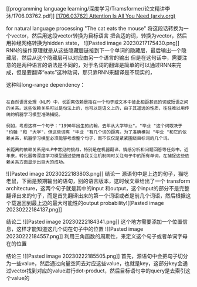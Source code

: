 [[programming language learning/深度学习/Tramsformer/论文精讲李沐/1706.03762.pdf]]
[[1706.03762] Attention Is All You Need (arxiv.org)](https://arxiv.org/abs/1706.03762)

for natural language processing
"The cat eats the mouse"
将这段话转换为一个vector，然后用这段vector转换为目标语言
把合适的词，转换为vector，然后用神经网络转换为hidden state，
![[Pasted image 20230217175430.png]]
RNN的操作原理就是从这些隐藏层链接到下一个单词的隐藏层，最后输出一个隐藏层，然后从这个隐藏层可以对应由另一个语言的输出
但是在这句话中，需要注意的是两种语言的语法是不同的，对于名词的翻译是简单的可以通过RNN来完成，但是要翻译“eats”这种动词，那只靠RNN来翻译是不现实的，

这种叫long-range dependency：
```explaination

在自然语言处理（NLP）中，长距离依赖是指在一个句子或文本中彼此相距甚远的词或短语之间的关系。这些依赖关系可以是句法上的，也可以是语义上的，由于其遥远的性质，往往难以用传统的机器学习模型准确捕捉。

例如，考虑这样一个句子："1990年出生的约翰，去年从大学毕业"。"毕业 "这个词取决于 "约翰 "和 "大学"，但这些词离 "毕业 "有几个词的距离。为了准确模拟 "毕业 "和它的依赖关系，机器学习模型必须能够考虑整个句子，而不仅仅是紧紧围绕目标词的几个词。

长距离的依赖关系是NLP中常见的挑战，特别是在机器翻译、情感分析和问题回答等任务中。近年来，转化器等深度学习模型通过使用自我关注机制同时关注句子中的所有单词，在捕捉这些依赖关系方面显示出巨大的成功。

```
![[Pasted image 20230222183803.png]]
结论一
源语句中是上边的句子，猫吃老鼠，下面是预期输出的语句，别的语言版本，这时候文章给出了一个 transform architecture，这两个句子就是其中的input 和output，这个input的部分不是完整翻译出来的句子，而是首先翻译出来的第一个词语或者是前几个词语，然后根据这个载返回到最上边的最大可能性的output probability![[Pasted image 20230222184137.png]]


结论二
![[Pasted image 20230222184341.png]]
这个地方需要添加一个位置信息，这样才能知道这几个词在句子中的位置
![[Pasted image 20230222184557.png]]
利用三角函数的周期性，来定义这个句子或者单词字母在的位置

结论三
![[Pasted image 20230222185505.png]]
首先，源语句中会把句子切分为一些value，然后通过向量空间去对应这些value，也就是key，这部分key会通过vector找到对应的value进行dot-product，然后目标语句中的query是去索引这个value的